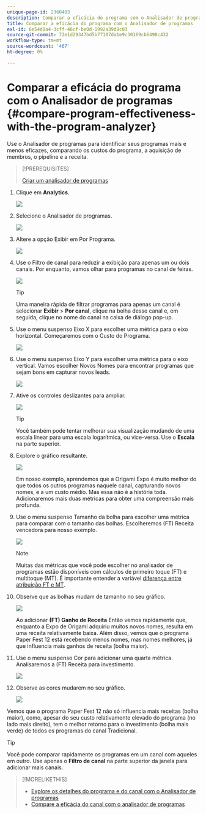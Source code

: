 ```yaml
---
unique-page-id: 2360403
description: Comparar a eficácia do programa com o Analisador de programas - Documentos da Marketo - Documentação do produto
title: Comparar a eficácia do programa com o Analisador de programas
exl-id: 6e54d0a4-3cff-46cf-be0d-1992a39d8c03
source-git-commit: 72e1d29347bd5b77107da1e9c30169cb6490c432
workflow-type: tm+mt
source-wordcount: '467'
ht-degree: 0%

---
```


# Comparar a eficácia do programa com o Analisador de programas {#compare-program-effectiveness-with-the-program-analyzer}

Use o Analisador de programas para identificar seus programas mais e menos eficazes, comparando os custos do programa, a aquisição de membros, o pipeline e a receita.

>[!PREREQUISITES]
>
>[Criar um analisador de programas](/help/marketo/product-docs/reporting/revenue-cycle-analytics/program-analytics/create-a-program-analyzer.md)

1. Clique em **Analytics**.

   ![](assets/image2014-9-17-18-3a50-3a30.png)

1. Selecione o Analisador de programas.

   ![](assets/image2014-9-17-18-3a50-3a37.png)

1. Altere a opção Exibir em Por Programa.

   ![](assets/image2014-9-17-18-3a50-3a44.png)

1. Use o Filtro de canal para reduzir a exibição para apenas um ou dois canais. Por enquanto, vamos olhar para programas no canal de feiras.

   ![](assets/image2014-9-17-18-3a51-3a2.png)

   >[!TIP]
   >
   >Uma maneira rápida de filtrar programas para apenas um canal é selecionar **Exibir** > **Por canal**, clique na bolha desse canal e, em seguida, clique no nome do canal na caixa de diálogo pop-up.

1. Use o menu suspenso Eixo X para escolher uma métrica para o eixo horizontal. Começaremos com o Custo do Programa.

   ![](assets/image2014-9-17-18-3a52-3a16.png)

1. Use o menu suspenso Eixo Y para escolher uma métrica para o eixo vertical. Vamos escolher Novos Nomes para encontrar programas que sejam bons em capturar novos leads.

   ![](assets/image2014-9-17-18-3a52-3a26.png)

1. Ative os controles deslizantes para ampliar.

   ![](assets/image2014-9-17-18-3a53-3a9.png)

   >[!TIP]
   >
   >Você também pode tentar melhorar sua visualização mudando de uma escala linear para uma escala logarítmica, ou vice-versa. Use o **Escala** na parte superior.

1. Explore o gráfico resultante.

   ![](assets/image2014-9-17-18-3a53-3a49.png)

   Em nosso exemplo, aprendemos que a Origami Expo é muito melhor do que todos os outros programas naquele canal, capturando novos nomes, e a um custo médio. Mas essa não é a história toda. Adicionaremos mais duas métricas para obter uma compreensão mais profunda.

1. Use o menu suspenso Tamanho da bolha para escolher uma métrica para comparar com o tamanho das bolhas. Escolheremos (FT) Receita vencedora para nosso exemplo.

   ![](assets/image2014-9-17-18-3a54-3a25.png)

   >[!NOTE]
   >
   >Muitas das métricas que você pode escolher no analisador de programas estão disponíveis com cálculos de primeiro toque (FT) e multitoque (MT). É importante entender a variável [diferença entre atribuição FT e MT](/help/marketo/product-docs/reporting/revenue-cycle-analytics/revenue-tools/attribution/understanding-attribution.md).

1. Observe que as bolhas mudam de tamanho no seu gráfico.

   ![](assets/image2014-9-17-18-3a54-3a57.png)

   Ao adicionar **(FT) Ganho de Receita** Então vemos rapidamente que, enquanto a Expo de Origami adquiriu muitos novos nomes, resulta em uma receita relativamente baixa. Além disso, vemos que o programa Paper Fest 12 está recebendo menos nomes, mas nomes melhores, já que influencia mais ganhos de receita (bolha maior).

1. Use o menu suspenso Cor para adicionar uma quarta métrica. Analisaremos a (FT) Receita para investimento.

   ![](assets/image2014-9-17-18-3a55-3a33.png)

1. Observe as cores mudarem no seu gráfico.

   ![](assets/image2014-9-17-18-3a55-3a47.png)

Vemos que o programa Paper Fest 12 não só influencia mais receitas (bolha maior), como, apesar do seu custo relativamente elevado do programa (no lado mais direito), tem o melhor retorno para o investimento (bolha mais verde) de todos os programas do canal Tradicional.

>[!TIP]
>
>Você pode comparar rapidamente os programas em um canal com aqueles em outro. Use apenas o **Filtro de canal** na parte superior da janela para adicionar mais canais.

>[!MORELIKETHIS]
>
>* [Explore os detalhes do programa e do canal com o Analisador de programas](/help/marketo/product-docs/reporting/revenue-cycle-analytics/program-analytics/explore-program-and-channel-details-with-the-program-analyzer.md)
>* [Compare a eficácia do canal com o analisador de programas](/help/marketo/product-docs/reporting/revenue-cycle-analytics/program-analytics/compare-channel-effectiveness-with-the-program-analyzer.md)

